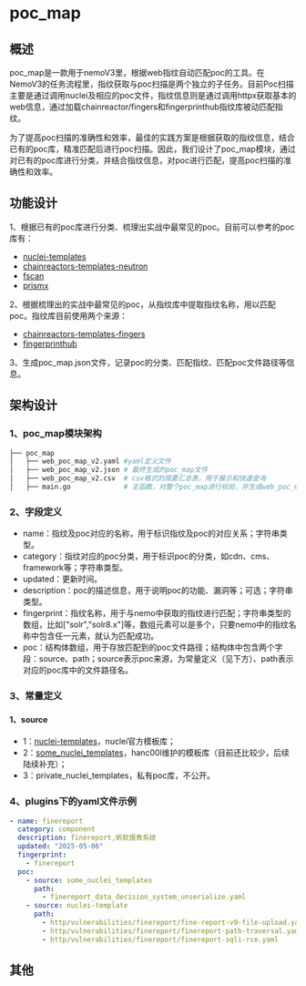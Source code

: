 # poc_map

## 概述

poc_map是一款用于nemoV3里，根据web指纹自动匹配poc的工具。在NemoV3的任务流程里，指纹获取与poc扫描是两个独立的子任务。目前Poc扫描主要是通过调用nuclei及相应的poc文件，指纹信息则是通过调用httpx获取基本的web信息，通过加载chainreactor/fingers和fingerprinthub指纹库被动匹配指纹。

为了提高poc扫描的准确性和效率，最佳的实践方案是根据获取的指纹信息，结合已有的poc库，精准匹配后进行poc扫描。因此，我们设计了poc_map模块，通过对已有的poc库进行分类，并结合指纹信息，对poc进行匹配，提高poc扫描的准确性和效率。

## 功能设计

1、根据已有的poc库进行分类、梳理出实战中最常见的poc。目前可以参考的poc库有：

- [nuclei-templates](https://github.com/projectdiscovery/nuclei-templates)
- [chainreactors-templates-neutron](https://github.com/chainreactors/templates/tree/master/neutron)
- [fscan](https://github.com/shadow1ng/fscan/tree/dev/WebScan/pocs)
- [prismx](https://github.com/yqcs/prismx/tree/main/core/plugins/exploits)

2、根据梳理出的实战中最常见的poc，从指纹库中提取指纹名称，用以匹配poc。指纹库目前使用两个来源：

- [chainreactors-templates-fingers](https://github.com/chainreactors/templates/tree/master/fingers/http)
- [fingerprinthub](https://github.com/0x727/FingerprintHub)

3、生成poc_map.json文件，记录poc的分类、匹配指纹、匹配poc文件路径等信息。

## 架构设计

### 1、poc_map模块架构

```bash
├── poc_map
│   ├── web_poc_map_v2.yaml #yaml定义文件
│   ├── web_poc_map_v2.json # 最终生成的poc_map文件
│   ├── web_poc_map_v2.csv  # csv格式的简要汇总表，用于展示和快速查询
│   ├── main.go             # 主函数，对整个poc_map进行校验，并生成web_poc_map_v2.json文件

```

### 2、字段定义

- name：指纹及poc对应的名称，用于标识指纹及poc的对应关系；字符串类型。
- category：指纹对应的poc分类，用于标识poc的分类，如cdn、cms、framework等；字符串类型。
- updated：更新时间。
- description：poc的描述信息，用于说明poc的功能、漏洞等；可选；字符串类型。
- fingerprint：指纹名称，用于与nemo中获取的指纹进行匹配；字符串类型的数组，比如["solr","solr8.x"]等，数组元素可以是多个，只要nemo中的指纹名称中包含任一元素，就认为匹配成功。
- poc：结构体数组，用于存放匹配到的poc文件路径；结构体中包含两个字段：source、path；source表示poc来源，为常量定义（见下方）、path表示对应的poc库中的文件路径名。

### 3、常量定义

#### 1、source

- 1：[nuclei-templates](https://github.com/projectdiscovery/nuclei-templates)，nuclei官方模板库；
- 2：[some_nuclei_templates](https://github.com/hanc00l/some_nuclei_templates)，hanc00l维护的模板库（目前还比较少，后续陆续补充）；
- 3：private_nuclei_templates，私有poc库，不公开。

### 4、plugins下的yaml文件示例

```yaml
- name: finereport
  category: component
  description: finereport,帆软报表系统
  updated: "2025-05-06"
  fingerprint:
    - finereport
  poc:
    - source: some_nuclei_templates
      path:
        - finereport_data_decision_system_unserialize.yaml
    - source: nuclei-template
      path:
        - http/vulnerabilities/finereport/fine-report-v9-file-upload.yaml
        - http/vulnerabilities/finereport/finereport-path-traversal.yaml
        - http/vulnerabilities/finereport/finereport-sqli-rce.yaml
```

## 其他